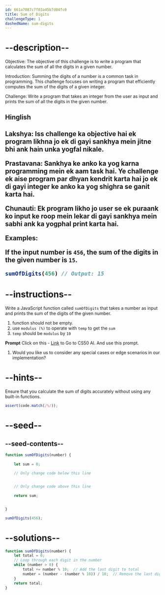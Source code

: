 ```yaml
---
id: 661a7087c7f03a45b7d04fc0
title: Sum of Digits
challengeType: 1
dashedName: sum-digits
---
```


# --description--

Objective:
 The objective of this challenge is to write a program that calculates the sum of all the digits in a given number.


Introduction:
 Summing the digits of a number is a common task in programming. This challenge focuses on writing a program that efficiently computes the sum of the digits of a given integer.

 Challenge:
 Write a program that takes an integer from the user as input and prints the sum of all the digits in the given number.

 <h2>Hinglish<h2>

 Lakshya:
  Iss challenge ka objective hai ek program likhna jo ek di gayi sankhya mein jitne bhi ank hain unka yogfal nikale.

Prastavana:
 Sankhya ke anko ka yog karna programming mein ek aam task hai. Ye challenge ek aise program par dhyan kendrit karta hai jo ek di gayi integer ke anko ka yog shighra se ganit karta hai.

Chunauti:
Ek program likho jo user se ek puraank ko input ke roop mein lekar di gayi sankhya mein sabhi ank ka yogphal print karta hai.

**Examples:**

If the input number is `456`, the sum of the digits in the given number is `15`.

```js
sumOfDigits(456) // Output: 15
```

# --instructions--

Write a JavaScript function called `sumOfDigits` that takes a number as input and prints the sum of the digits of the given number.

1. function should not be empty.
2. use `modulus (%)` to operate with `temp` to get the `sum`
3. `temp` should be `modulus` by `10`

**Prompt**
Click on this - <a href = "https://cs50.ai/chat">Link</a> to Go to CS50 AI.
And use this prompt.

1. Would you like us to consider any special cases or edge scenarios in our implementation?

# --hints--

Ensure that you calculate the sum of digits accurately without using any built-in functions.

```js
assert(code.match(/%/));

```

# --seed--
## --seed-contents--

```js
function sumOfDigits(number) {
   
    let sum = 0;

    // Only change code below this line
        

    // Only change code above this line
    
    return sum;

   
}

sumOfDigits(456);
```

# --solutions--

```js
function sumOfDigits(number) {
    let total = 0;
    // Loop through each digit in the number
    while (number > 0) {
        total += number % 10;  // Add the last digit to total
        number = (number - (number % 10)) / 10;  // Remove the last digit
    }
    return total;
}
```

